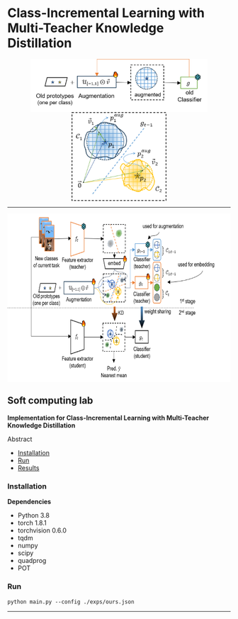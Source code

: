 # Class-Incremental Learning with Multi-Teacher Knowledge Distillation

<center>
<img src="./assets/fig1.png" alt="fig" height="120" style="vertical-align:middle">
<img src="./assets/fig2.png" alt="fig" height="200" style="vertical-align:middle">
</center>

---
<center>
<img src="./assets/fig3.png" alt="fig" height="380" style="vertical-align:middle">
</center>

**Soft computing lab**
---

<strong> Implementation for Class-Incremental Learning with Multi-Teacher Knowledge Distillation </strong>

Abstract

- [Installation](#installation)
- [Run](#run-experiment)
- [Results](#results)



### Installation
**Dependencies**
* Python 3.8
* torch 1.8.1
* torchvision 0.6.0
* tqdm
* numpy
* scipy
* quadprog
* POT


### Run
```
python main.py --config ./exps/ours.json
```
******
